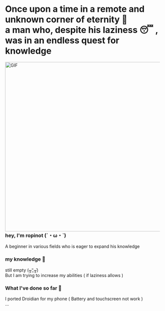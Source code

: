 # Once upon a time in a remote and unknown corner of eternity 🌌  <br> a man who, despite his laziness 😴 , was in an endless quest for knowledge 
<img width="550" alt="GIF" align="right" src="https://i.pinimg.com/originals/b5/81/93/b5819347b17f735f86b48c23e0cac447.gif">

### hey, I'm ropinot (´・ω・`) 
<p>A beginner in various fields who is eager to expand his knowledge</p>

### my knowledge 📖
still empty (╥︣_᷅╥᷅) <br>
But I am trying to increase my abilities ( if laziness allows )

### What I've done so far 🤥
I ported Droidian for my phone ( Battery and touchscreen not work ) <br>
...
